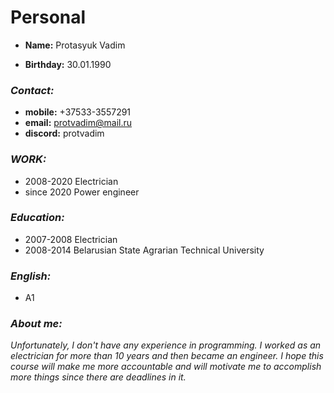 
# Personal
* **Name:** 
  Protasyuk Vadim

* **Birthday:**
 30.01.1990 


### ***Contact:***
* **mobile:** +37533-3557291
* **email:** protvadim@mail.ru
* **discord:** protvadim

### ***WORK:***
* 2008-2020 Electrician
* since 2020 Power engineer
### ***Education:***
* 2007-2008  Electrician 
* 2008-2014 Belarusian State Agrarian
Technical University

### ***English:*** 
* A1

### ***About me:***

  _Unfortunately, I don't have any experience in programming. I worked as an electrician for more than 10 years and then became an engineer. I hope this course will make me more accountable and will motivate me to accomplish more things since there are deadlines in it._



